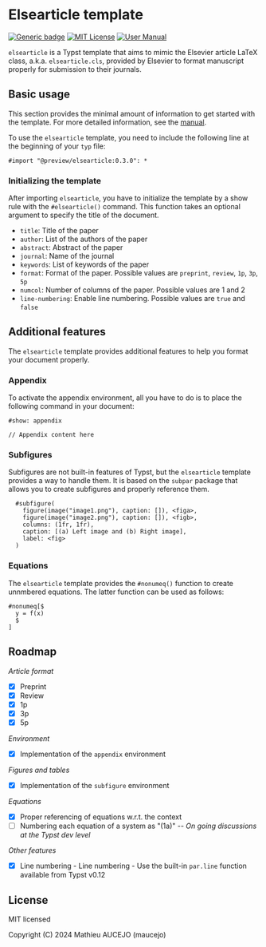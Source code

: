 # Elsearticle template

[![Generic badge](https://img.shields.io/badge/Version-0.3.0-cornflowerblue.svg)]()
[![MIT License](https://img.shields.io/badge/License-MIT-forestgreen)](https://github.com/maucejo/elsearticle/blob/main/LICENSE)
[![User Manual](https://img.shields.io/badge/doc-.pdf-mediumpurple)](https://github.com/maucejo/elsearticle/blob/main/docs/manual.pdf)

`elsearticle` is a Typst template that aims to mimic the Elsevier article LaTeX class, a.k.a. `elsearticle.cls`, provided by Elsevier to format manuscript properly for submission to their journals.

## Basic usage

This section provides the minimal amount of information to get started with the template. For more detailed information, see the [manual](https://github.com/maucejo/elsearticle/blob/main/docs/manual.pdf).

To use the `elsearticle` template, you need to include the following line at the beginning of your `typ` file:

```typ
#import "@preview/elsearticle:0.3.0": *
```

### Initializing the template

After importing `elsearticle`, you have to initialize the template by a show rule with the `#elsearticle()` command. This function takes an optional argument to specify the title of the document.

* `title`: Title of the paper
* `author`: List of the authors of the paper
* `abstract`: Abstract of the paper
* `journal`: Name of the journal
* `keywords`: List of keywords of the paper
* `format`: Format of the paper. Possible values are `preprint`, `review`, `1p`, `3p`, `5p`
* `numcol`: Number of columns of the paper. Possible values are 1 and 2
* `line-numbering`: Enable line numbering. Possible values are `true` and `false`

## Additional features

The `elsearticle` template provides additional features to help you format your document properly.

### Appendix

To activate the appendix environment, all you have to do is to place the following command in your document:
```typ
#show: appendix

// Appendix content here
```

### Subfigures

Subfigures are not built-in features of Typst, but the `elsearticle` template provides a way to handle them. It is based on the `subpar` package that allows you to create subfigures and properly reference them.

```typ
  #subfigure(
    figure(image("image1.png"), caption: []), <figa>,
    figure(image("image2.png"), caption: []), <figb>,
    columns: (1fr, 1fr),
    caption: [(a) Left image and (b) Right image],
    label: <fig>
  )
```

### Equations

The `elsearticle` template provides the `#nonumeq()` function to create unnmbered equations. The latter function can be used as follows:
```typ
#nonumeq[$
  y = f(x)
  $
]
```

## Roadmap

*Article format*

- [x] Preprint
- [x] Review
- [x] 1p
- [x] 3p
- [x] 5p

*Environment*

- [x] Implementation of the `appendix` environment

*Figures and tables*

- [x] Implementation of the `subfigure` environment

*Equations*

- [x] Proper referencing of equations w.r.t. the context
- [ ] Numbering each equation of a system as "(1a)" -- _On going discussions at the Typst dev level_

*Other features*

- [x] Line numbering - Line numbering - Use the built-in `par.line` function available from Typst v0.12

## License
MIT licensed

Copyright (C) 2024 Mathieu AUCEJO (maucejo)
